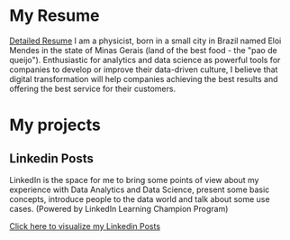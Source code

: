 # My Resume
[Detailed Resume](https://github.com/kamuitonin/Portfolio/blob/master/202005_Resume-AM.pdf) 
I am a physicist, born in a small city in Brazil named Eloi Mendes in the state of Minas Gerais (land of the best food - the "pao de queijo"). Enthusiastic for analytics and data science as powerful tools for companies to develop or improve their data-driven culture, I believe that digital transformation will help companies achieving the best results and offering the best service for their customers.

# My projects
## Linkedin Posts
LinkedIn is the space for me to bring some points of view about my experience with Data Analytics and Data Science, present some basic  concepts, introduce people to the data world and talk about some use cases.
(Powered by LinkedIn Learning Champion Program)

[Click here to visualize my Linkedin Posts](https://github.com/kamuitonin/AM-Portfolio/blob/master/linkedin_posts.md)